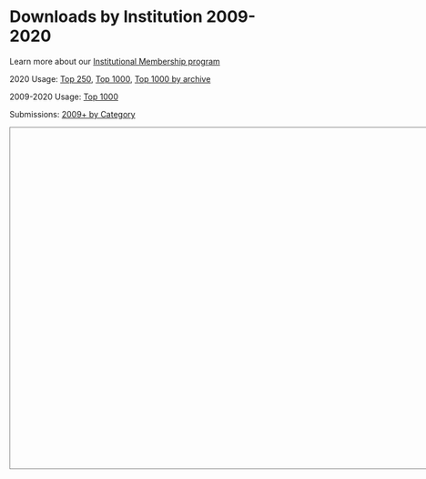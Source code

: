 # Downloads by Institution 2009-2020
Learn more about our [Institutional Membership program](/about/membership)

2020 Usage: [Top 250](2020_usage),  [Top 1000](2020_usage_by_institution), [Top 1000 by archive](2020_usage_by_institution_archive)

2009-2020 Usage: [Top 1000](usage_by_institution_by_year)

Submissions: [2009+ by Category](submission_category_by_year)

<script type='text/javascript' src='https://tableau.cornell.edu/javascripts/api/viz_v1.js'></script>
<div class='tableauPlaceholder' style='width: 742px; height: 599px; border: 1px solid gray;'>
  <object class='tableauViz' width='742' height='599' style='display:none;'>
  <param name='host_url' value='https%3A%2F%2Ftableau.cornell.edu%2F' />
  <param name='embed_code_version' value='3' />
  <param name='site_root' value='' />
  <param name='name' value='arXivInstUsage&#47;InstitutionByYear2' />
  <param name='tabs' value='no' />
  <param name='toolbar' value='no' />
  <param name='showAppBanner' value='false' />
  </object>
</div>


